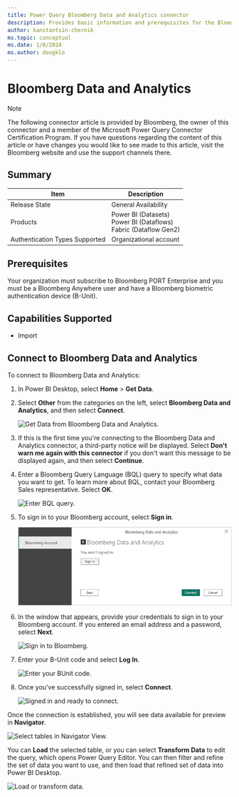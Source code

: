 ```yaml
---
title: Power Query Bloomberg Data and Analytics connector
description: Provides basic information and prerequisites for the Bloomberg Data and Analytics connector, descriptions of the optional input parameters, and discusses limitations and issues you might encounter.
author: kanstantsin-chernik
ms.topic: conceptual
ms.date: 1/8/2024
ms.author: dougklo
---
```


# Bloomberg Data and Analytics

> [!NOTE]
>The following connector article is provided by Bloomberg, the owner of this connector and a member of the Microsoft Power Query Connector Certification Program. If you have questions regarding the content of this article or have changes you would like to see made to this article, visit the Bloomberg website and use the support channels there.

## Summary

| Item | Description |
| ---- | ----------- |
| Release State | General Availability |
| Products | Power BI (Datasets)<br/>Power BI (Dataflows)<br/>Fabric (Dataflow Gen2) |
| Authentication Types Supported | Organizational account |

## Prerequisites

Your organization must subscribe to Bloomberg PORT Enterprise and you must be a Bloomberg Anywhere user and have a Bloomberg biometric authentication device (B-Unit).

## Capabilities Supported

* Import

## Connect to Bloomberg Data and Analytics

To connect to Bloomberg Data and Analytics:

1. In Power BI Desktop, select **Home** > **Get Data**.

2. Select **Other** from the categories on the left, select **Bloomberg Data and Analytics**, and then select **Connect**.

   ![Get Data from Bloomberg Data and Analytics.](./media/bloomberg-data-and-analytics/get-bql-data.png)

3. If this is the first time you're connecting to the Bloomberg Data and Analytics connector, a third-party notice will be displayed. Select **Don't warn me again with this connector** if you don't want this message to be displayed again, and then select **Continue**.

4. Enter a Bloomberg Query Language (BQL) query to specify what data you want to get. To learn more about BQL, contact your Bloomberg Sales representative. Select **OK**.

   ![Enter BQL query.](./media/bloomberg-data-and-analytics/bql-query.png)

5. To sign in to your Bloomberg account, select **Sign in**.

   ![Select sign in button.](./media/bloomberg-data-and-analytics/sign-in.png)

6. In the window that appears, provide your credentials to sign in to your Bloomberg account. If you entered an email address and a password, select **Next**.

   ![Sign in to Bloomberg.](./media/bloomberg-data-and-analytics/bloomberg-sign-in.png)

7. Enter your B-Unit code and select **Log In**.

   ![Enter your BUnit code.](./media/bloomberg-data-and-analytics/bunit.png)

8. Once you've successfully signed in, select **Connect**.

   ![Signed in and ready to connect.](./media/bloomberg-data-and-analytics/connect.png)

Once the connection is established, you will see data available for preview in **Navigator**.

![Select tables in Navigator View.](./media/bloomberg-data-and-analytics/navigator-view.png)

You can **Load** the selected table, or you can select **Transform Data** to edit the query, which opens Power Query Editor. You can then filter and refine the set of data you want to use, and then load that refined set of data into Power BI Desktop.

![Load or transform data.](./media/bloomberg-data-and-analytics/button-select.png)
